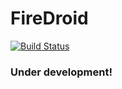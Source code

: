 # FireDroid

[![Build Status](https://travis-ci.org/ugurcany/FireDroid.svg?branch=develop)](https://travis-ci.org/ugurcany/FireDroid)

### Under development!
